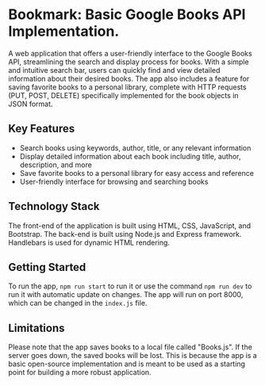 # Bookmark: Basic Google Books API Implementation.

A web application that offers a user-friendly interface to the Google Books API, streamlining the search and display process for books. With a simple and intuitive search bar, users can quickly find and view detailed information about their desired books. The app also includes a feature for saving favorite books to a personal library, complete with HTTP requests (PUT, POST, DELETE) specifically implemented for the book objects in JSON format.
## Key Features
- Search books using keywords, author, title, or any relevant information
- Display detailed information about each book including title, author, description, and more
- Save favorite books to a personal library for easy access and reference
- User-friendly interface for browsing and searching books

## Technology Stack
The front-end of the application is built using HTML, CSS, JavaScript, and Bootstrap. The back-end is built using Node.js and Express framework. Handlebars is used for dynamic HTML rendering.

## Getting Started
To run the app, `npm run start` to run it or use the command `npm run dev` to run it with automatic update on changes. The app will run on port 8000, which can be changed in the `index.js` file.

## Limitations
Please note that the app saves books to a local file called "Books.js". If the server goes down, the saved books will be lost. This is because the app is a basic open-source implementation and is meant to be used as a starting point for building a more robust application.
